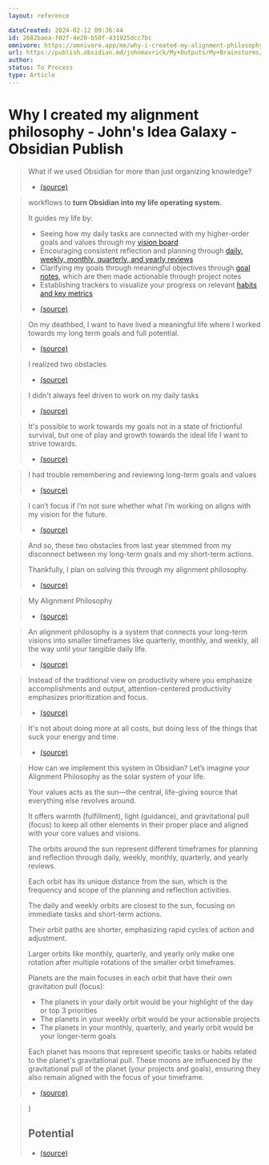 ```yaml
---
layout: reference

dateCreated: 2024-02-12 09:36:44
id: 2682baea-f02f-4e20-b50f-431925dcc7bc
omnivore: https://omnivore.app/me/why-i-created-my-alignment-philosophy-john-s-idea-galaxy-obsidia-18d9dbfb8d0
url: https://publish.obsidian.md/johnmavrick/My+Outputs/My+Brainstorms/%F0%9F%92%A1+Why+I+created+my+alignment+philosophy
author: 
status: To Process
type: Article
---
```

# Why I created my alignment philosophy - John's Idea Galaxy - Obsidian Publish


> What if we used Obsidian for more than just organizing knowledge? 
> -  [(source)](https://publish.obsidian.md/johnmavrick/My+Outputs/My+Brainstorms/%F0%9F%92%A1+Why+I+created+my+alignment+philosophy) 


> workflows to **turn Obsidian into my life operating system.**
> 
> It guides my life by:
> 
> * Seeing how my daily tasks are connected with my higher-order goals and values through my [vision board](https://youtu.be/sj8oJeYHTDQ?si=fB4aTTDND6lWsvAE&t=73)
> * Encouraging consistent reflection and planning through [daily, weekly, monthly, quarterly, and yearly reviews](https://youtu.be/sj8oJeYHTDQ?si=zOfmv%5FnWY3uxNuYy&t=146)
> * Clarifying my goals through meaningful objectives through [goal notes](https://youtu.be/sj8oJeYHTDQ?si=kLaD5d0MH3tAQfWd&t=166), which are then made actionable through project notes
> * Establishing trackers to visualize your progress on relevant [habits and key metrics](https://youtu.be/sj8oJeYHTDQ?si=1N1QIM5VZc6Delqt&t=227) 
> -  [(source)](https://publish.obsidian.md/johnmavrick/My+Outputs/My+Brainstorms/%F0%9F%92%A1+Why+I+created+my+alignment+philosophy) 


> On my deathbed, I want to have lived a meaningful life where I worked towards my long term goals and full potential. 
> -  [(source)](https://publish.obsidian.md/johnmavrick/My+Outputs/My+Brainstorms/%F0%9F%92%A1+Why+I+created+my+alignment+philosophy) 


> I realized two obstacles 
> -  [(source)](https://publish.obsidian.md/johnmavrick/My+Outputs/My+Brainstorms/%F0%9F%92%A1+Why+I+created+my+alignment+philosophy) 


> I didn't always feel driven to work on my daily tasks 
> -  [(source)](https://publish.obsidian.md/johnmavrick/My+Outputs/My+Brainstorms/%F0%9F%92%A1+Why+I+created+my+alignment+philosophy) 


> It's possible to work towards my goals not in a state of frictionful survival, but one of play and growth towards the ideal life I want to strive towards. 
> -  [(source)](https://publish.obsidian.md/johnmavrick/My+Outputs/My+Brainstorms/%F0%9F%92%A1+Why+I+created+my+alignment+philosophy) 


> I had trouble remembering and reviewing long-term goals and values 
> -  [(source)](https://publish.obsidian.md/johnmavrick/My+Outputs/My+Brainstorms/%F0%9F%92%A1+Why+I+created+my+alignment+philosophy) 


> I can’t focus if I’m not sure whether what I’m working on aligns with my vision for the future. 
> -  [(source)](https://publish.obsidian.md/johnmavrick/My+Outputs/My+Brainstorms/%F0%9F%92%A1+Why+I+created+my+alignment+philosophy) 


> And so, these two obstacles from last year stemmed from my disconnect between my long-term goals and my short-term actions.
> 
> Thankfully, I plan on solving this through my alignment philosophy. 
> -  [(source)](https://publish.obsidian.md/johnmavrick/My+Outputs/My+Brainstorms/%F0%9F%92%A1+Why+I+created+my+alignment+philosophy) 


> My Alignment Philosophy 
> -  [(source)](https://publish.obsidian.md/johnmavrick/My+Outputs/My+Brainstorms/%F0%9F%92%A1+Why+I+created+my+alignment+philosophy) 


> An alignment philosophy is a system that connects your long-term visions into smaller timeframes like quarterly, monthly, and weekly, all the way until your tangible daily life. 
> -  [(source)](https://publish.obsidian.md/johnmavrick/My+Outputs/My+Brainstorms/%F0%9F%92%A1+Why+I+created+my+alignment+philosophy) 


> Instead of the traditional view on productivity where you emphasize accomplishments and output, attention-centered productivity emphasizes prioritization and focus. 
> -  [(source)](https://publish.obsidian.md/johnmavrick/My+Outputs/My+Brainstorms/%F0%9F%92%A1+Why+I+created+my+alignment+philosophy) 


> It's not about doing more at all costs, but doing less of the things that suck your energy and time. 
> -  [(source)](https://publish.obsidian.md/johnmavrick/My+Outputs/My+Brainstorms/%F0%9F%92%A1+Why+I+created+my+alignment+philosophy) 


> How can we implement this system in Obsidian? Let’s imagine your Alignment Philosophy as the solar system of your life.
> 
> Your values acts as the sun—the central, life-giving source that everything else revolves around.
> 
> It offers warmth (fulfillment), light (guidance), and gravitational pull (focus) to keep all other elements in their proper place and aligned with your core values and visions.
> 
> The orbits around the sun represent different timeframes for planning and reflection through daily, weekly, monthly, quarterly, and yearly reviews.
> 
> Each orbit has its unique distance from the sun, which is the frequency and scope of the planning and reflection activities.
> 
> The daily and weekly orbits are closest to the sun, focusing on immediate tasks and short-term actions.
> 
> Their orbit paths are shorter, emphasizing rapid cycles of action and adjustment.
> 
> Larger orbits like monthly, quarterly, and yearly only make one rotation after multiple rotations of the smaller orbit timeframes.
> 
> Planets are the main focuses in each orbit that have their own gravitation pull (focus):
> 
> * The planets in your daily orbit would be your highlight of the day or top 3 priorities
> * The planets in your weekly orbit would be your actionable projects
> * The planets in your monthly, quarterly, and yearly orbit would be your longer-term goals
> 
> Each planet has moons that represent specific tasks or habits related to the planet's gravitational pull. These moons are influenced by the gravitational pull of the planet (your projects and goals), ensuring they also remain aligned with the focus of your timeframe. 
> -  [(source)](https://publish.obsidian.md/johnmavrick/My+Outputs/My+Brainstorms/%F0%9F%92%A1+Why+I+created+my+alignment+philosophy) 


> )  
> 
> ## Potential 
> -  [(source)](https://publish.obsidian.md/johnmavrick/My+Outputs/My+Brainstorms/%F0%9F%92%A1+Why+I+created+my+alignment+philosophy) 


